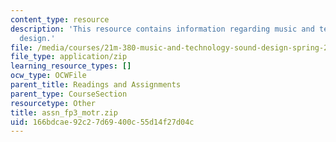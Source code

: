 ```yaml
---
content_type: resource
description: 'This resource contains information regarding music and technology: Sound
  design.'
file: /media/courses/21m-380-music-and-technology-sound-design-spring-2016/166bdcae92c27d69400c55d14f27d04c_assn_fp3_motr.zip
file_type: application/zip
learning_resource_types: []
ocw_type: OCWFile
parent_title: Readings and Assignments
parent_type: CourseSection
resourcetype: Other
title: assn_fp3_motr.zip
uid: 166bdcae-92c2-7d69-400c-55d14f27d04c
---
```

